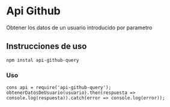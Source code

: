 # Api Github

Obtener los datos de un usuario introducido por parametro

## Instrucciones de uso

```
npm instal api-github-query
```

### Uso

```
cons api = require('api-github-query');
obtenerDatosDeUsuario(usuario).then(respuesta => console.log(respuesta)).catch(error => console.log(error));
```